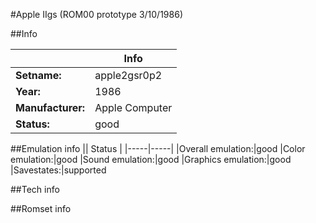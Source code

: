 #Apple IIgs (ROM00 prototype 3/10/1986)

##Info

||Info|
|-----|-----|
|**Setname:**|apple2gsr0p2
|**Year:**|1986
|**Manufacturer:**|Apple Computer
|**Status:**|good

##Emulation info
|| Status |
|-----|-----|
|Overall emulation:|good
|Color emulation:|good
|Sound emulation:|good
|Graphics emulation:|good
|Savestates:|supported

##Tech info

##Romset info

<!--- START OF EDITED COMMENT DO NOT TOUCH TEXT ABOVE-->
